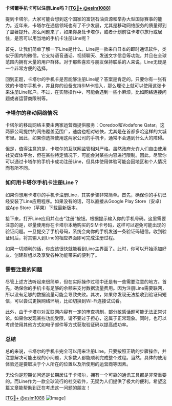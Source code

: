 **卡塔爾手机卡可以注册Line吗？[[TG💪+ @esim1088](https://t.me/s/esim1088)]**

提到卡塔尔，大家可能会想到这个国家的富饶石油资源和举办大型国际赛事的能力。近年来，卡塔尔在通信领域也有了不少发展，尤其是移动网络服务的质量得到了显著提升。那么问题来了，如果你身处卡塔尔，或者计划前往卡塔尔旅行或居住，是否可以用当地的手机卡注册Line呢？

首先，让我们简单了解一下Line是什么。Line是一款来自日本的即时通讯软件，类似于国内的微信。它支持语音通话、视频聊天、发送文字信息等功能，并且在全球范围内拥有大量的用户群体。对于那些喜欢与朋友保持联系的人来说，Line无疑是一个非常方便的选择。

回到正题，卡塔尔的手机卡是否能够注册Line呢？答案是肯定的。只要你有一张有效的卡塔尔手机卡，并且你的设备支持SIM卡插入，那么理论上就可以使用这张卡来注册Line账户。不过，在实际操作中，可能会遇到一些小麻烦，比如网络连接问题或者运营商限制等。

### 卡塔尔的移动网络情况

卡塔尔的移动网络主要由两家运营商提供服务：Ooredoo和Vodafone Qatar。这两家公司提供的网络覆盖范围广，速度也相对较快，尤其是在首都多哈这样的大城市里。因此，如果你选择使用这两家公司的手机卡，通常不会遇到什么大的障碍。

但是，值得注意的是，卡塔尔的互联网监管相对严格。虽然政府允许人们自由使用社交媒体平台，但在某些特定情况下，可能会对某些内容进行限制。因此，尽管你可以通过卡塔尔的手机卡成功注册Line，但具体使用体验可能会因地区和个人情况而有所不同。

### 如何用卡塔尔手机卡注册Line？

如果你想用卡塔尔的手机卡注册Line，其实步骤非常简单。首先，确保你的手机已经安装了Line应用程序。如果没有的话，可以直接从Google Play Store（安卓）或App Store（苹果）下载最新版本。

接下来，打开Line应用并点击“注册”按钮。根据提示输入你的手机号码。这里需要注意的是，尽量使用你在卡塔尔本地购买的SIM卡号码，这样可以避免可能出现的验证问题。一旦提交了手机号码，系统会向你的手机发送一条验证码短信。收到验证码后，将其输入到Line的相应界面即可完成注册过程。

如果一切顺利的话，你应该很快就能看到Line主界面了。此时，你可以开始添加好友、创建群组以及享受各种功能带来的便利了。

### 需要注意的问题

尽管上述方法听起来很简单，但在实际操作过程中还是有一些需要注意的地方。首先，确保你的手机卡有足够的余额来支付数据流量费用。因为注册Line需要联网，所以没有足够的数据流量可能会导致失败。其次，如果你发现无法接收到验证码短信，可以尝试更换网络环境，比如切换到Wi-Fi连接试试看。

此外，由于卡塔尔对互联网内容有一定的审查机制，部分敏感话题可能无法正常讨论。如果你发现某些功能受限，请不要过于担心，这属于正常现象。同时，也可以考虑使用其他方式如电子邮件等方式获取验证码以提高成功率。

### 总结

总的来说，卡塔尔的手机卡完全可以用来注册Line。只要按照正确的步骤操作，并注意解决可能出现的小问题，大多数人都能顺利完成整个过程。当然，具体的使用体验还是要取决于个人所在的位置以及所使用的运营商等因素。

无论你是短期访问还是长期居住于卡塔尔，拥有一个可靠的通讯工具都是非常重要的。而Line作为一款全球流行的社交软件，无疑为人们提供了极大的便利。希望这篇文章能帮助到正在考虑这一问题的朋友！

[[TG💪+ @esim1088](https://t.me/s/esim1088) ![Image](https://i.postimg.cc/4NQfJmqS/Snipaste-2025-05-13-00-14-12.png)]
